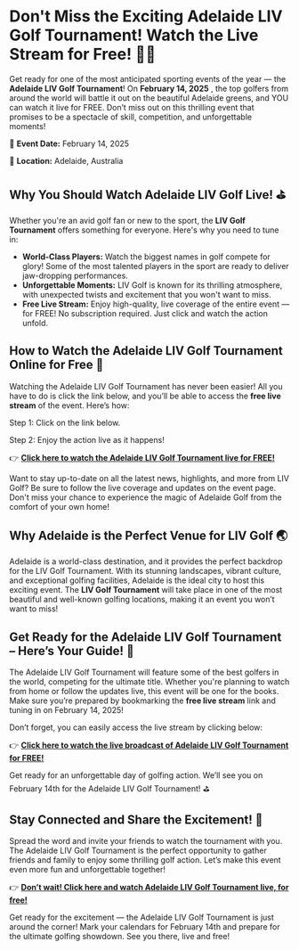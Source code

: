 # Don't Miss the Exciting Adelaide LIV Golf Tournament! Watch the Live Stream for Free! 🏌️‍♂️

Get ready for one of the most anticipated sporting events of the year — the **Adelaide LIV Golf Tournament**! On **February 14, 2025** , the top golfers from around the world will battle it out on the beautiful Adelaide greens, and YOU can watch it live for FREE. Don’t miss out on this thrilling event that promises to be a spectacle of skill, competition, and unforgettable moments!

📅 **Event Date:** February 14, 2025

📍 **Location:** Adelaide, Australia

## Why You Should Watch Adelaide LIV Golf Live! ⛳

Whether you're an avid golf fan or new to the sport, the **LIV Golf Tournament** offers something for everyone. Here's why you need to tune in:

- **World-Class Players:** Watch the biggest names in golf compete for glory! Some of the most talented players in the sport are ready to deliver jaw-dropping performances.
- **Unforgettable Moments:** LIV Golf is known for its thrilling atmosphere, with unexpected twists and excitement that you won't want to miss.
- **Free Live Stream:** Enjoy high-quality, live coverage of the entire event — for FREE! No subscription required. Just click and watch the action unfold.

## How to Watch the Adelaide LIV Golf Tournament Online for Free 🔴

Watching the Adelaide LIV Golf Tournament has never been easier! All you have to do is click the link below, and you’ll be able to access the **free live stream** of the event. Here’s how:

Step 1: Click on the link below.

Step 2: Enjoy the action live as it happens!

👉 [**Click here to watch the Adelaide LIV Golf Tournament live for FREE!**](https://tinyurl.com/livestreamfreeo?st=Adelaide&si=ghc)

Want to stay up-to-date on all the latest news, highlights, and more from LIV Golf? Be sure to follow the live coverage and updates on the event page. Don't miss your chance to experience the magic of Adelaide Golf from the comfort of your own home!

## Why Adelaide is the Perfect Venue for LIV Golf 🌏

Adelaide is a world-class destination, and it provides the perfect backdrop for the LIV Golf Tournament. With its stunning landscapes, vibrant culture, and exceptional golfing facilities, Adelaide is the ideal city to host this exciting event. The **LIV Golf Tournament** will take place in one of the most beautiful and well-known golfing locations, making it an event you won’t want to miss!

## Get Ready for the Adelaide LIV Golf Tournament – Here’s Your Guide! 📖

The Adelaide LIV Golf Tournament will feature some of the best golfers in the world, competing for the ultimate title. Whether you're planning to watch from home or follow the updates live, this event will be one for the books. Make sure you’re prepared by bookmarking the **free live stream** link and tuning in on February 14, 2025!

Don’t forget, you can easily access the live stream by clicking below:

👉 [**Click here to watch the live broadcast of Adelaide LIV Golf Tournament for FREE!**](https://tinyurl.com/livestreamfreeo?st=Adelaide&si=ghc)

Get ready for an unforgettable day of golfing action. We’ll see you on February 14th for the Adelaide LIV Golf Tournament! ⛳

## Stay Connected and Share the Excitement! 📲

Spread the word and invite your friends to watch the tournament with you. The Adelaide LIV Golf Tournament is the perfect opportunity to gather friends and family to enjoy some thrilling golf action. Let’s make this event even more fun and unforgettable together!

👉 [**Don’t wait! Click here and watch Adelaide LIV Golf Tournament live, for free!**](https://tinyurl.com/livestreamfreeo?st=Adelaide&si=ghc)

Get ready for the excitement — the Adelaide LIV Golf Tournament is just around the corner! Mark your calendars for February 14th and prepare for the ultimate golfing showdown. See you there, live and free!
